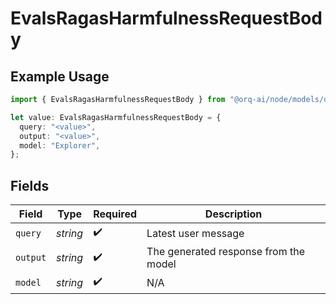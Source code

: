 # EvalsRagasHarmfulnessRequestBody

## Example Usage

```typescript
import { EvalsRagasHarmfulnessRequestBody } from "@orq-ai/node/models/operations";

let value: EvalsRagasHarmfulnessRequestBody = {
  query: "<value>",
  output: "<value>",
  model: "Explorer",
};
```

## Fields

| Field                                 | Type                                  | Required                              | Description                           |
| ------------------------------------- | ------------------------------------- | ------------------------------------- | ------------------------------------- |
| `query`                               | *string*                              | :heavy_check_mark:                    | Latest user message                   |
| `output`                              | *string*                              | :heavy_check_mark:                    | The generated response from the model |
| `model`                               | *string*                              | :heavy_check_mark:                    | N/A                                   |